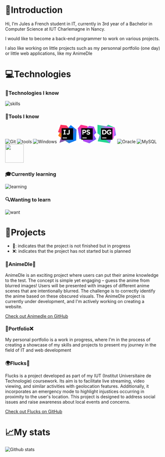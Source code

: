 # 👋Introduction

Hi, I’m Jules a French student in IT, currently in 3rd year of a Bachelor in Computer Science at IUT Charlemagne in Nancy.

I would like to become a back-end programmer to work on various projects.

I also like working on little projects such as my personnal portfolio (one day) or little web applications, like my AnimeDle

# 💻Technologies

### 📱Technologies I know
<p align="left">
  <img src="https://skillicons.dev/icons?i=java,php,js,ts,html,css,nodejs,express,tailwind,vue" alt="skills" height="60"/>
</p>

### 🔨Tools I know
<p align="left">
  <img src="https://www.vectorlogo.zone/logos/git-scm/git-scm-icon.svg" alt="Git" width="60" height="60"/>
  <img src="https://skillicons.dev/icons?i=linux,docker,github,mongo,bash" alt="tools" height="60"/>
  <img src="https://devicons.railway.app/i/w11.svg" alt="Windows" width="60" height="60"/>
  <img src="icons/intellij.png" alt="Intellij" width="60" height="60"/>
  <img src="icons/phpstorm.png" alt="PhpStorm" width="60" height="60"/>
  <img src="icons/datagrip.png" alt="Datagrip" width="60" height="60"/>
  <img src="https://www.vectorlogo.zone/logos/oracle/oracle-icon.svg" alt="Oracle" width="60" height="60"/>
  <img src="https://devicons.railway.app/i/mysql.svg" alt="MySQL" width="60" height="60"/>
  <img src="https://www.vectorlogo.zone/logos/mariadb/mariadb-icon.svg" width="60" height="60"/>
</p>

### 🎓Currently learning
<p align="left">
  <img src="https://skillicons.dev/icons?i=react,next,nuxt,go" alt="learning" height="60"/>
</p>

### 🔍Wanting to learn
<p align="left">
  <img src="https://skillicons.dev/icons?i=firebase,laravel" alt="want" height="60"/>
</p>

# 🚀Projects

- 🚧: indicates that the project is not finished but in progress
- ❌: indicates that the project has not started but is planned

### 🌟AnimeDle🚧
AnimeDle is an exciting project where users can put their anime knowledge to the test. The concept is simple yet engaging – guess the anime from blurred images! Users will be presented with images of different anime scenes that are intentionally blurred. The challenge is to correctly identify the anime based on these obscured visuals. The AnimeDle project is currently under development, and I'm actively working on creating a website.

[Check out Animedle on GitHub](https://github.com/JulesSteelandt/Animedle)

### 🎨Portfolio❌
My personal portfolio is a work in progress, where I'm in the process of creating a showcase of my skills and projects to present my journey in the field of IT and web development

### 🌍Flucks🚧
Flucks is a project developed as part of my IUT (Institut Universitaire de Technologie) coursework. Its aim is to facilitate live streaming, video viewing, and similar activities with geolocation features. Additionally, it incorporates an emergency mode to highlight injustices occurring in proximity to the user's location. This project is designed to address social issues and raise awareness about local events and concerns.

[Check out Flucks on GitHub](https://github.com/JulesSteelandt/Flucks)



# 📈My stats
![Github stats](https://github-readme-stats.vercel.app/api?username=JulesSteelandt&count_private=true&theme=onedark&show_icons=true&hide=issues,contribs&custom_title=Soni%27s%20Github%20Stats)

